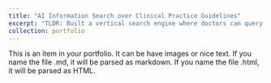 ```yaml
---
title: "AI Information Search over Clinical Practice Guidelines"
excerpt: "TLDR: Built a vertical search engine where doctors can query over 17 medical specialities and 122 Clinical Practice Guidelines in addition to the latest Pubmed articles.<br/><img src='/images/AI-info-search.png'>"
collection: portfolio
---
```


This is an item in your portfolio. It can be have images or nice text. If you name the file .md, it will be parsed as markdown. If you name the file .html, it will be parsed as HTML. 

